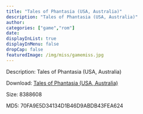 ```yaml
---
title: "Tales of Phantasia (USA, Australia)"
description: "Tales of Phantasia (USA, Australia)"
author: 
categories: ["game","rom"]
date: 
displayInList: true
displayInMenu: false
dropCap: false
featuredImage: /img/miss/gamemiss.jpg
---
```


Description: Tales of Phantasia (USA, Australia)

Download: <a style="text-decoration:underline;" href="https://mega.nz/#!Ofpi1KYB!R9RdEUSjez9-u-MdHa0XzVfoTZaC9oGnRwoaz5G90zI" target = "_blank" rel = "nofollow" > Tales of Phantasia (USA, Australia)</a>

Size: 8388608

MD5: 70FA9E5D34134D1B46D9ABDB43FEA624

